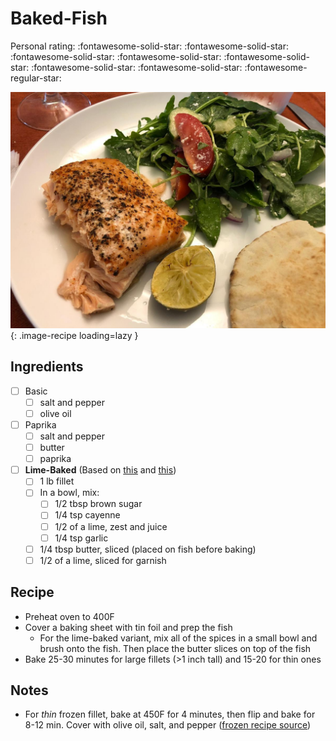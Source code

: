 <!-- Do not modify sections with "AUTO-*". They are updated by make.py -->

# Baked-Fish

<!-- rating=4; (User can specify rating on scale of 1-5) -->
<!-- AUTO-UserRating -->
Personal rating: :fontawesome-solid-star: :fontawesome-solid-star: :fontawesome-solid-star: :fontawesome-solid-star: :fontawesome-solid-star: :fontawesome-solid-star: :fontawesome-solid-star: :fontawesome-regular-star:
<!-- /AUTO-UserRating -->

<!-- name_image=baked-fish.jpeg; (User can specify image name) -->
<!-- AUTO-Image -->
![baked-fish.jpeg](./baked-fish.jpeg){: .image-recipe loading=lazy }
<!-- /AUTO-Image -->

## Ingredients

- [ ] Basic
    - [ ] salt and pepper
    - [ ] olive oil
- [ ] Paprika
    - [ ] salt and pepper
    - [ ] butter
    - [ ] paprika
- [ ] __Lime-Baked__ (Based on [this](https://juliasalbum.com/easy-baked-salmon-garlic-lime-butter-sauce/) and [this](https://www.cookingclassy.com/baked-salmon-brown-sugar-lime/))
    - [ ] 1 lb fillet
    - [ ] In a bowl, mix:
        - [ ] 1/2 tbsp brown sugar
        - [ ] 1/4 tsp cayenne
        - [ ] 1/2 of a lime, zest and juice
        - [ ] 1/4 tsp garlic
    - [ ] 1/4 tbsp butter, sliced (placed on fish before baking)
    - [ ] 1/2 of a lime, sliced for garnish

## Recipe

* Preheat oven to 400F
* Cover a baking sheet with tin foil and prep the fish
    * For the lime-baked variant, mix all of the spices in a small bowl and brush onto the fish. Then place the butter slices on top of the fish
* Bake 25-30 minutes for large fillets (>1 inch tall) and 15-20 for thin ones

## Notes

* For *thin* frozen fillet, bake at 450F for 4 minutes, then flip and bake for 8-12 min. Cover with olive oil, salt, and pepper ([frozen recipe source](http://cookthestory.com/how-to-cook-fish-from-frozen/))
